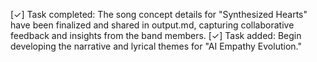 [✓] Task completed: The song concept details for "Synthesized Hearts" have been finalized and shared in output.md, capturing collaborative feedback and insights from the band members.
[✓] Task added: Begin developing the narrative and lyrical themes for "AI Empathy Evolution."